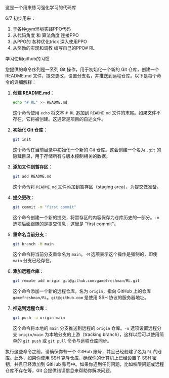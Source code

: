 这是一个用来练习强化学习的代码库

6/7
初步用来：
1. 于各种gym环境实践PPO代码
2. 从代码角度 和 算法角度 连接PPO
3. 从PPO的 各种优化trick 深入使用PPO
4. 从奖励的实现和调教 编写自己的PPO# RL

学习使用github的习惯

您提供的命令序列是一系列 Git 操作，用于初始化一个新的 Git 仓库，创建一个 README.md 文件，提交更改，设置分支名，并推送到远程仓库。以下是每个命令的详细解释：

1. **创建 README.md**：
   ```bash
   echo "# RL" >> README.md
   ```
   这个命令使用 `echo` 将文本 `# RL` 追加到 `README.md` 文件的末尾。如果文件不存在，它将被创建。这通常是项目的自述文件。

2. **初始化 Git 仓库**：
   ```bash
   git init
   ```
   这个命令在当前目录中初始化一个新的 Git 仓库。这会创建一个名为 `.git` 的隐藏目录，用于存储所有与版本控制相关的数据。

3. **添加文件到暂存区**：
   ```bash
   git add README.md
   ```
   这个命令将 `README.md` 文件添加到暂存区（staging area），为提交做准备。

4. **提交更改**：
   ```bash
   git commit -m "first commit"
   ```
   这个命令创建一个新的提交，将暂存区的内容保存为仓库历史的一部分。`-m` 选项后面跟随的是提交信息，这里是 "first commit"。

5. **重命名当前分支**：
   ```bash
   git branch -M main
   ```
   这个命令将当前分支重命名为 `main`。`-M` 选项表示这个操作是强制的，即使 `main` 分支已经存在。

6. **添加远程仓库**：
   ```bash
   git remote add origin git@github.com:gamefreshman/RL.git
   ```
   这个命令添加一个新的远程仓库，名为 `origin`，指向 GitHub 上的仓库 `gamefreshman/RL`。`git@github.com` 是使用 SSH 协议的服务器地址。

7. **推送到远程仓库**：
   ```bash
   git push -u origin main
   ```
   这个命令将本地的 `main` 分支推送到远程的 `origin` 仓库。`-u` 选项设置远程分支 `origin/main` 为本地分支的上游（tracking branch），这样以后可以使用简单的 `git push` 或 `git pull` 命令与远程仓库同步。

执行这些命令之前，请确保你有一个 GitHub 账号，并且已经创建了名为 `RL` 的仓库。此外，如果你使用 SSH 克隆仓库，确保你的计算机上已经设置了 SSH 密钥，并且已经添加到 GitHub 账号中。如果你遇到任何问题，比如权限问题或远程仓库不存在等，Git 会提供错误信息来帮助你解决问题。

